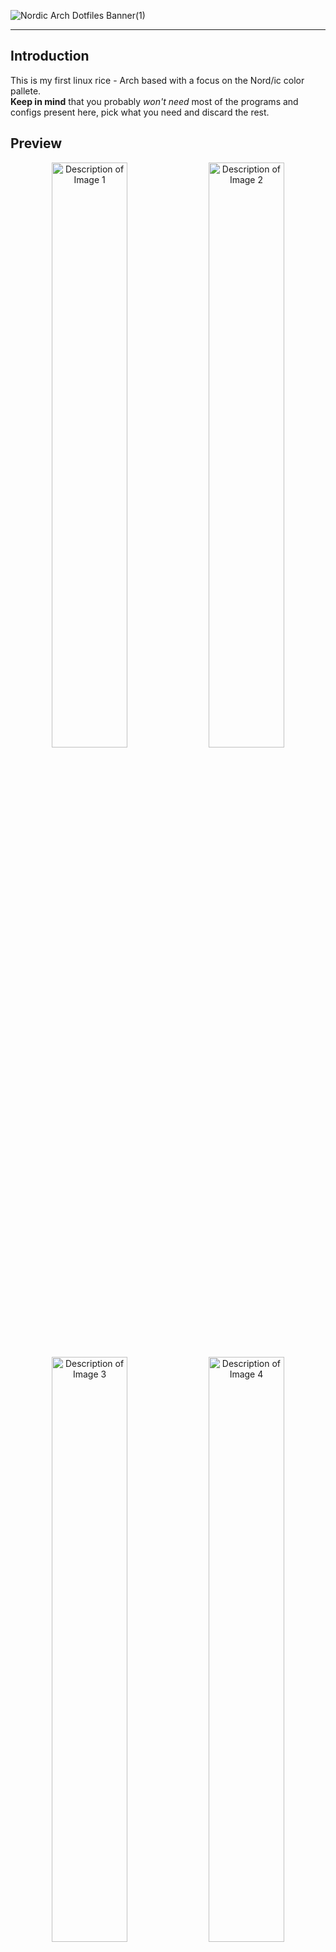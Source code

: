 ![Nordic Arch Dotfiles Banner(1)](https://github.com/user-attachments/assets/0f0b42cb-fc82-4e0e-a582-6acaf3fdc6ef)

<hr />

## Introduction
This is my first linux rice - Arch based with a focus on the Nord/ic color pallete.  
**Keep in mind** that you probably *won't need* most of the programs and configs present here, pick what you need and discard the rest.

## Preview
<div align="center">
  <img src="https://i.imgur.com/zedcK1o.png" alt="Description of Image 1" width="49%">
  <img src="https://i.imgur.com/3H3OUpd.png" alt="Description of Image 2" width="49%">
  <br> <img src="https://i.imgur.com/6f0tpMA.png" alt="Description of Image 3" width="49%">
  <img src="https://i.imgur.com/YmSYi0D.png" alt="Description of Image 4" width="49%">
  <br> <img src="https://i.imgur.com/S8LaVfG.png" alt="Description of Image 5" width="49%">
  <img src="https://i.imgur.com/fZROISH.png" alt="Description of Image 6" width="49%">
</div>

## Installation
**IMPORTANT** - I do not 100% guarantee that the following script/s will **correctly** install the included packages on your machine. You are better off installing the tools / packages manually yourself.
## The manual way
Simply run this script in your home directory ( /home/\<your-username>/ ) and then choose which tools / packages to install on your machine by going trough the .config folder. This script requires git so make sure you have it on your machine!
```bash
curl -fsSL https://raw.githubusercontent.com/Almighty42/Nordic-Arch-Dotfiles/main/install.sh | bash
```
**This will wipe your local dotfiles, back them up!**

## Scripted installation for packages
**IMPORTANT** - Aconfmgr tool **will delete data indiscriminately**. Use this tool only on a fresh arch install or on a backed up system.

If you don't want to install packages yourself, you can use **aconfmgr** tool to do the boring part for you. This tool is **not developed** by me, and it may or may not install everything correctly. 
Bugs related to the tool itself can also occur, although I've found it to be stable enough for my own needs.

### 1. Run the script
Run the previously mentioned script
```bash
curl -fsSL https://raw.githubusercontent.com/Almighty42/Nordic-Arch-Dotfiles/main/install.sh | bash
```

### 2. Install aconfmgr tool
Run the following command in your terminal, and follow trough the installation process. If something fails, try manually installing the package from AUR.
```bash
git clone https://aur.archlinux.org/aconfmgr-git.git && cd aconfmgr-git && makepkg -si
```

### 3. Run the aconfmgr apply command
Simply run
```bash
aconfmgr apply
```
And go trough the installation process. If prompted with a Y/N - type Y. If yay offers a couple of diffrent versions for some package you can just press enter ( the default option ).
Once the command finished work, reboot.

### 4. Finishing touches
First make sure you are connected to the internet
```bash
nmtui
```
Set the default shell as ZSH
```bash
chsh -s /bin/zsh
```

## Specs
- OS : [Linux Arch](https://wiki.archlinux.org/title/Main_page)
- Graphical server : [X11](https://en.wikipedia.org/wiki/X_Window_System)
- WM : [AwesomeWM](https://awesomewm.org/)
- Notifications daemon : [Dunst](https://dunst-project.org/)
- IDE : [Neovim](https://neovim.io/) ( modified [kickstart](https://github.com/nvim-lua/kickstart.nvim) config )
- Bar : [Polybar](https://github.com/polybar/polybar) ( modified [Murzchnvok](https://github.com/Murzchnvok/polybar-collection) config )
- Terminal : [Wezterm](https://wezterm.org/)
- Shell : [ZSH](https://wiki.archlinux.org/title/Zsh) ( [powerlevel10k](https://github.com/romkatv/powerlevel10k), [oh-my-zsh](https://ohmyz.sh/) )
- App launcher : [rofi](https://github.com/davatorium/rofi) ( modified [adi1090x](https://github.com/adi1090x/rofi) config )
- File explorer : [Ranger](https://github.com/ranger/ranger)
- Browser : Firefox ( modified config )
  - Start page : [nightTab](https://github.com/zombieFox/nightTab)
  - Side menu : [Sidebery](https://github.com/mbnuqw/sidebery) ( modified config )
- Fonts : Mostly [FiraCode-Nerd-Font](https://www.nerdfonts.com/)
- Fetch : [Neofetch](https://github.com/dylanaraps/neofetch)
- Compositor : [Picom](https://github.com/yshui/picom)
- Backup mangement : Custom scripts
- Music player : [Tauon-Music-Box](https://tauonmusicbox.rocks/) ( [Nord](https://github.com/Taiko2k/Tauon/discussions/461) theme )
- Boot screen : [Plymouth](https://wiki.archlinux.org/title/Plymouth)

## Credits
These are some of the linux rices / configs I took inspiration from and used in my dotfiles:
-  [Barbaross93/Nebula](https://github.com/Barbaross93/Nebula)
-  [CryingSausage firefox](https://www.reddit.com/r/unixporn/comments/glbl4v/oc_its_not_normal_to_want_my_firefox_to_sit_on_my)
-  [danxxcruz nord theme](https://www.reddit.com/r/unixporn/comments/w341yh/gnome_i_decided_to_go_full_nord)
-  [adi1090x rofi plugins](https://github.com/adi1090x/rofi)
-  [Murzchnvok polybar configs](https://github.com/Murzchnvok/polybar-collection)
-  [dxnst wallpaper/s](https://github.com/dxnst/nord-wallpapers)
-  [Unixporn subreddit](https:/www.reddit.com/r/unixporn/)
